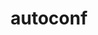 ---
title: "autoconf"
layout: cache
categories: [package, develop-2024-03-03]
meta: {"versions": ["2.72"], "compilers": ["apple-clang@=15.0.0", "cce@=15.0.1", "gcc@=10.3.0", "gcc@=11.1.0", "gcc@=11.4.0", "gcc@=12.3.0", "gcc@=7.3.1", "gcc@=7.5.0", "gcc@=9.4.0", "oneapi@=2024.0.0"], "oss": ["amzn2", "rhel8", "sle_hpc15", "ubuntu18.04", "ubuntu20.04", "ubuntu22.04", "ventura"], "platforms": ["darwin", "linux"], "targets": ["aarch64", "neoverse_n1", "neoverse_v1", "neoverse_v2", "ppc64le", "x86_64_v3", "x86_64_v4", "zen4"], "stacks": ["aws-isc", "aws-isc-aarch64", "build_systems", "data-vis-sdk", "developer-tools", "e4s", "e4s-cray-rhel", "e4s-cray-sles", "e4s-neoverse-v2", "e4s-neoverse_v1", "e4s-oneapi", "e4s-power", "e4s-rocm-external", "ml-darwin-aarch64-mps", "ml-linux-x86_64-cpu", "ml-linux-x86_64-cuda", "ml-linux-x86_64-rocm", "radiuss", "radiuss-aws", "radiuss-aws-aarch64", "root", "tutorial"], "num_specs": 14, "num_specs_by_stack": {"ml-darwin-aarch64-mps": 1, "root": 14, "radiuss-aws-aarch64": 2, "aws-isc-aarch64": 2, "aws-isc": 1, "radiuss-aws": 1, "e4s-cray-rhel": 1, "e4s-cray-sles": 1, "e4s-power": 1, "build_systems": 1, "developer-tools": 1, "radiuss": 1, "data-vis-sdk": 1, "e4s-neoverse_v1": 1, "e4s-neoverse-v2": 1, "tutorial": 2, "ml-linux-x86_64-cpu": 1, "e4s-rocm-external": 1, "e4s": 1, "ml-linux-x86_64-cuda": 1, "ml-linux-x86_64-rocm": 1, "e4s-oneapi": 1}}
spec_details: [{"hash": "dpau5p7d2n6qsjsm5kkwyimrt2eyijtk", "compiler": "apple-clang@=15.0.0", "versions": ["2.72"], "os": "ventura", "platform": "darwin", "target": "aarch64", "variants": ["build_system=autotools"], "stacks": ["ml-darwin-aarch64-mps", "root"], "size": "-", "tarball": "https://binaries.spack.io/develop-2024-03-03/build_cache/darwin-ventura-aarch64/apple-clang-15.0.0/autoconf-2.72/darwin-ventura-aarch64-apple-clang-15.0.0-autoconf-2.72-dpau5p7d2n6qsjsm5kkwyimrt2eyijtk.spack"}, {"hash": "wz5if6p3sextyr3lz4p5vspgsb53uv47", "compiler": "gcc@=7.3.1", "versions": ["2.72"], "os": "amzn2", "platform": "linux", "target": "aarch64", "variants": ["build_system=autotools"], "stacks": ["radiuss-aws-aarch64", "aws-isc-aarch64", "root"], "size": "-", "tarball": "https://binaries.spack.io/develop-2024-03-03/build_cache/linux-amzn2-aarch64/gcc-7.3.1/autoconf-2.72/linux-amzn2-aarch64-gcc-7.3.1-autoconf-2.72-wz5if6p3sextyr3lz4p5vspgsb53uv47.spack"}, {"hash": "kxe3bfxsrwewavf6mabeia3o72vquwhr", "compiler": "gcc@=7.3.1", "versions": ["2.72"], "os": "amzn2", "platform": "linux", "target": "neoverse_n1", "variants": ["build_system=autotools"], "stacks": ["radiuss-aws-aarch64", "aws-isc-aarch64", "root"], "size": "-", "tarball": "https://binaries.spack.io/develop-2024-03-03/build_cache/linux-amzn2-neoverse_n1/gcc-7.3.1/autoconf-2.72/linux-amzn2-neoverse_n1-gcc-7.3.1-autoconf-2.72-kxe3bfxsrwewavf6mabeia3o72vquwhr.spack"}, {"hash": "6d5aibzkxoeyzwmquyga3jlm3gy63bai", "compiler": "gcc@=7.3.1", "versions": ["2.72"], "os": "amzn2", "platform": "linux", "target": "x86_64_v3", "variants": ["build_system=autotools"], "stacks": ["aws-isc", "radiuss-aws", "root"], "size": "-", "tarball": "https://binaries.spack.io/develop-2024-03-03/build_cache/linux-amzn2-x86_64_v3/gcc-7.3.1/autoconf-2.72/linux-amzn2-x86_64_v3-gcc-7.3.1-autoconf-2.72-6d5aibzkxoeyzwmquyga3jlm3gy63bai.spack"}, {"hash": "rbyxtgmkwicnj6e6q2gab4ppfqllco4s", "compiler": "cce@=15.0.1", "versions": ["2.72"], "os": "rhel8", "platform": "linux", "target": "zen4", "variants": ["build_system=autotools"], "stacks": ["e4s-cray-rhel", "root"], "size": "-", "tarball": "https://binaries.spack.io/develop-2024-03-03/build_cache/linux-rhel8-zen4/cce-15.0.1/autoconf-2.72/linux-rhel8-zen4-cce-15.0.1-autoconf-2.72-rbyxtgmkwicnj6e6q2gab4ppfqllco4s.spack"}, {"hash": "gbvxpfclyid6xt2iv6lqn5kuddtf3twi", "compiler": "gcc@=10.3.0", "versions": ["2.72"], "os": "sle_hpc15", "platform": "linux", "target": "x86_64_v4", "variants": ["build_system=autotools"], "stacks": ["e4s-cray-sles", "root"], "size": "-", "tarball": "https://binaries.spack.io/develop-2024-03-03/build_cache/linux-sle_hpc15-x86_64_v4/gcc-10.3.0/autoconf-2.72/linux-sle_hpc15-x86_64_v4-gcc-10.3.0-autoconf-2.72-gbvxpfclyid6xt2iv6lqn5kuddtf3twi.spack"}, {"hash": "24j5hhyj5lcr2jekalv5pmzjmlbbetgy", "compiler": "gcc@=9.4.0", "versions": ["2.72"], "os": "ubuntu20.04", "platform": "linux", "target": "ppc64le", "variants": ["build_system=autotools"], "stacks": ["e4s-power", "root"], "size": "-", "tarball": "https://binaries.spack.io/develop-2024-03-03/build_cache/linux-ubuntu20.04-ppc64le/gcc-9.4.0/autoconf-2.72/linux-ubuntu20.04-ppc64le-gcc-9.4.0-autoconf-2.72-24j5hhyj5lcr2jekalv5pmzjmlbbetgy.spack"}, {"hash": "q5lzkdx7cfirg7hpaaolvwj3drvxpcjo", "compiler": "gcc@=7.5.0", "versions": ["2.72"], "os": "ubuntu18.04", "platform": "linux", "target": "x86_64_v3", "variants": ["build_system=autotools"], "stacks": ["build_systems", "developer-tools", "radiuss", "root"], "size": "-", "tarball": "https://binaries.spack.io/develop-2024-03-03/build_cache/linux-ubuntu18.04-x86_64_v3/gcc-7.5.0/autoconf-2.72/linux-ubuntu18.04-x86_64_v3-gcc-7.5.0-autoconf-2.72-q5lzkdx7cfirg7hpaaolvwj3drvxpcjo.spack"}, {"hash": "ycg2liohtij4iecz3pybvpftcnunp2du", "compiler": "gcc@=11.1.0", "versions": ["2.72"], "os": "ubuntu20.04", "platform": "linux", "target": "x86_64_v3", "variants": ["build_system=autotools"], "stacks": ["data-vis-sdk", "root"], "size": "-", "tarball": "https://binaries.spack.io/develop-2024-03-03/build_cache/linux-ubuntu20.04-x86_64_v3/gcc-11.1.0/autoconf-2.72/linux-ubuntu20.04-x86_64_v3-gcc-11.1.0-autoconf-2.72-ycg2liohtij4iecz3pybvpftcnunp2du.spack"}, {"hash": "gn47e743avn6736ikqadwluj32rjmtv7", "compiler": "gcc@=11.4.0", "versions": ["2.72"], "os": "ubuntu22.04", "platform": "linux", "target": "neoverse_v1", "variants": ["build_system=autotools"], "stacks": ["e4s-neoverse_v1", "root"], "size": "-", "tarball": "https://binaries.spack.io/develop-2024-03-03/build_cache/linux-ubuntu22.04-neoverse_v1/gcc-11.4.0/autoconf-2.72/linux-ubuntu22.04-neoverse_v1-gcc-11.4.0-autoconf-2.72-gn47e743avn6736ikqadwluj32rjmtv7.spack"}, {"hash": "q6fzy2mkralidggmou2hv55xhcfyusyt", "compiler": "gcc@=11.4.0", "versions": ["2.72"], "os": "ubuntu22.04", "platform": "linux", "target": "neoverse_v2", "variants": ["build_system=autotools"], "stacks": ["e4s-neoverse-v2", "root"], "size": "-", "tarball": "https://binaries.spack.io/develop-2024-03-03/build_cache/linux-ubuntu22.04-neoverse_v2/gcc-11.4.0/autoconf-2.72/linux-ubuntu22.04-neoverse_v2-gcc-11.4.0-autoconf-2.72-q6fzy2mkralidggmou2hv55xhcfyusyt.spack"}, {"hash": "isfgk7sm6sldl3ai5atawqjczi3n3ru3", "compiler": "gcc@=11.4.0", "versions": ["2.72"], "os": "ubuntu22.04", "platform": "linux", "target": "x86_64_v3", "variants": ["build_system=autotools"], "stacks": ["tutorial", "ml-linux-x86_64-cpu", "e4s-rocm-external", "e4s", "ml-linux-x86_64-cuda", "ml-linux-x86_64-rocm", "root"], "size": "-", "tarball": "https://binaries.spack.io/develop-2024-03-03/build_cache/linux-ubuntu22.04-x86_64_v3/gcc-11.4.0/autoconf-2.72/linux-ubuntu22.04-x86_64_v3-gcc-11.4.0-autoconf-2.72-isfgk7sm6sldl3ai5atawqjczi3n3ru3.spack"}, {"hash": "bsg2kqvrmxacuzpyyaj4bcx2jbkv7fic", "compiler": "oneapi@=2024.0.0", "versions": ["2.72"], "os": "ubuntu22.04", "platform": "linux", "target": "x86_64_v3", "variants": ["build_system=autotools"], "stacks": ["e4s-oneapi", "root"], "size": "-", "tarball": "https://binaries.spack.io/develop-2024-03-03/build_cache/linux-ubuntu22.04-x86_64_v3/oneapi-2024.0.0/autoconf-2.72/linux-ubuntu22.04-x86_64_v3-oneapi-2024.0.0-autoconf-2.72-bsg2kqvrmxacuzpyyaj4bcx2jbkv7fic.spack"}, {"hash": "csrq7cyruw4dap67l6ihfmle5euqcse2", "compiler": "gcc@=12.3.0", "versions": ["2.72"], "os": "ubuntu22.04", "platform": "linux", "target": "x86_64_v3", "variants": ["build_system=autotools"], "stacks": ["tutorial", "root"], "size": "-", "tarball": "https://binaries.spack.io/develop-2024-03-03/build_cache/linux-ubuntu22.04-x86_64_v3/gcc-12.3.0/autoconf-2.72/linux-ubuntu22.04-x86_64_v3-gcc-12.3.0-autoconf-2.72-csrq7cyruw4dap67l6ihfmle5euqcse2.spack"}]
---